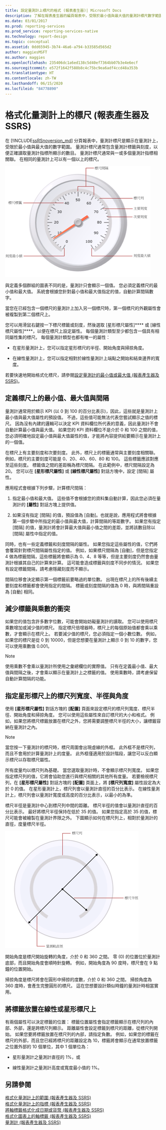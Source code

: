 ```yaml
---
title: 設定量測計上標尺的格式 (報表產生器)| Microsoft Docs
description: 了解在報表產生器的編頁報表中，受限於最小值與最大值的量測計標尺數字範圍。
ms.date: 03/01/2017
ms.prod: reporting-services
ms.prod_service: reporting-services-native
ms.technology: report-design
ms.topic: conceptual
ms.assetid: 0dd65945-3b74-46a6-a794-b33585d565d2
author: maggiesMSFT
ms.author: maggies
ms.openlocfilehash: 235406dc1a6ed138c5d40ef7364bb07b3e4e6ecf
ms.sourcegitcommit: e572f1642f588b8c4c75bc9ea6adf4ccd48a353b
ms.translationtype: HT
ms.contentlocale: zh-TW
ms.lasthandoff: 06/15/2020
ms.locfileid: "84778890"
---
```

# <a name="formatting-scales-on-a-gauge-report-builder-and-ssrs"></a>格式化量測計上的標尺 (報表產生器及 SSRS)
  在 [!INCLUDE[ssRSnoversion_md](../../includes/ssrsnoversion-md.md)] 分頁報表中，量測計標尺是顯示在量測計上，受限於最小值與最大值的數字範圍。 量測計標尺通常包含量測計標籤與刻度，以便正確讀取量測計指標所顯示的數目。 量測計標尺通常與一或多個量測計指標相關聯。 在相同的量測計上可以有一個以上的標尺。  
  
 ![量測計標尺的元素概觀](../../reporting-services/report-design/media/scaleoverviewdiagram.gif "量測計標尺的元素概觀")  
  
 與定義多個群組的圖表不同的是，量測計只會顯示一個值。 您必須定義標尺的最小值和最大值。 系統會根據您針對最小值和最大值指定的值，自動計算間隔數字。  
  
 當您在已經包含一個標尺的量測計上加入另一個標尺時，第一個標尺的外觀屬性會被複製到第二個標尺上。  
  
 您可以用滑鼠右鍵按一下標尺標籤或刻度，然後選取 [星形標尺屬性]**** 或 [線性標尺屬性]****，以便在標尺上設定屬性。 每個量測計類型至少都包含一個具有相同屬性集的標尺。 每個量測計類型也都有唯一的屬性：  
  
-   在星形量測計上，您可以指定星形標尺的半徑、開始角度與掃掠角度。  
  
-   在線性量測計上，您可以指定相對於線性量測計上端點之開始和結束邊界的寬度。  
  
 若要快速地開始格式化標尺，請參閱[設定量測計的最小值或最大值 &#40;報表產生器及 SSRS&#41;](../../reporting-services/report-design/set-a-minimum-or-maximum-on-a-gauge-report-builder-and-ssrs.md)。  
  
##  <a name="defining-minimum-maximum-and-intervals-on-a-scale"></a><a name="DefiningMinMax"></a> 定義標尺上的最小值、最大值與間隔  
 量測計通常用於顯示 KPI (以 0 到 100 的百分比表示)，因此，這些就是量測計上最小值與最大值屬性的預設值。 不過，這些值可能無法代表您嘗試顯示之值的標尺。 因為沒有內建的邏輯可以決定 KPI 資料欄位所代表的意義，因此量測計不會自動計算最小值與最大值。 如果您的 KPI 資料欄位不是介於 0 和 100 之間的值，您必須明確地設定最小值與最大值屬性的值，才能將內容提供給要顯示在量測計上的一個值。  
  
 在標尺上有主要刻度和次要刻度。 此外，標尺上的標籤通常與主要刻度相關聯。 例如，標尺的主要刻度可能是 0、20、40、60、80 和 100。 這些標籤應該對應至這些刻度。 標籤值之間的差距稱為標尺間隔。 在此範例中，標尺間隔設定為 20。 您可以在 **[星形標尺屬性]** 或 **[線性標尺屬性]** 對話方塊中，設定 [間隔] 屬性。  
  
 應用程式會根據下列步驟，計算標尺間隔：  
  
1.  指定最小值和最大值。 這些值不會根據您的資料集自動計算，因此您必須在量測計的 **[屬性]** 對話方塊上提供值。  
  
2.  如果沒有指定 [間隔] 的值，預設值為 [自動]。也就是說，應用程式將會根據第一個步驟中所指定的最小值與最大值，計算間隔的等距數字。 如果您有指定 [間隔] 的值，量測計將會計算最大值與最小值之間的差距，並將該數目除以 [間隔] 屬性中指定的值。  
  
 同時，也有一些定義標籤和刻度間隔的屬性。 如果您指定這些屬性的值，它們將會覆寫針對標尺間隔屬性指定的值。 例如，如果標尺間隔為 [自動]，但是您指定 4 做為標籤間隔，這些標籤將會顯示為 0、4、8 等等，但是主要刻度仍然會由量測計根據其自己的計算來計算。 這可能會造成標籤與刻度不同步的情況。 如果您有設定標籤間隔，請考慮隱藏刻度而不顯示。  
  
 間隔位移會決定顯示第一個標籤前要略過的單位數。 出現在標尺上的所有後續主要刻度和標籤都會使用指定的間隔。 標籤或刻度間隔的值為 0 時，與將間隔重設為 [自動] 相同。  
  
##  <a name="reducing-label-collisions-with-multipliers"></a><a name="ReducingCollisions"></a> 減少標籤與乘數的衝突  
 如果您的值包含許多數字位數，可能會開始妨礙量測計的讀取。 您可以使用標尺乘數增加或減少值的標尺。 指定標尺倍增器時，標尺上的每個原始值都會乘以乘數，才會顯示在標尺上。 若要減少值的標尺，您必須指定一個小數位數。 例如，如果您的標尺是從 0 到 10000，但是您想要在量測計上顯示 0 到 10 的數字，您可以使用乘數值 0.001。  
  
> [!NOTE]  
>  使用乘數不會乘以量測計所使用之彙總欄位的實際值。 只有在定義最小值、最大值與間隔之後，才會乘以顯示在量測計上之標籤的值。 使用乘數時，請考慮保留自動計算間隔的功能。  
  
##  <a name="specifying-the-scale-bar-width-radius-and-angles-on-a-radial-scale"></a><a name="SpecifyingScaleBar"></a> 指定星形標尺上的標尺列寬度、半徑與角度  
 使用 **[星形標尺屬性]** 對話方塊的 **[配置]** 頁面來設定標尺的標尺列寬度、標尺半徑、開始角度和掃掠角度。 您可以使用這些屬性來自訂標尺的大小和格式。 例如，如果您將標尺標籤放置在標尺之外，您將需要調整標尺半徑的大小，讓標籤容納在量測計之內。  
  
> [!NOTE]  
>  當您按一下量測計的標尺時，標尺周圍會出現虛線的外框。 此外框不是標尺列，而且不會用於計算量測計上的度量。 此外框僅適用於設計階段，讓您可以反白顯示標尺以存取標尺屬性。  
  
 所有度量均以標尺列為基礎。 當您選取量測計時，不會顯示標尺列寬度。 如果您指定標尺列的值，它將會協助您進行與標尺相關的其他所有度量。 若要檢視標尺列，在 **[星形標尺屬性]** 對話方塊的 **[配置]** 頁面上，將 **[標尺列寬度]** 屬性設定為大於 0 的值。 在星形量測計上，標尺列會以量測計直徑的百分比表示。 在線性量測計上，標尺列會以量測計寬度或高度的百分比表示，以最小的為準。  
  
 標尺半徑是量測計中心到標尺列中間的距離。 標尺半徑的值會以量測計直徑的百分比表示。 最好將標尺半徑保持在低於 35 的值。 如果您指定高於 35 的值，標尺可能會被繪製在量測計界限之外。 下圖顯示如何在標尺列上，相對於量測計的直徑，度量標尺半徑。  
  
 ![相對於量測計直徑的標尺半徑](../../reporting-services/report-design/media/scaleradiusdiagram.gif "相對於量測計直徑的標尺半徑")  
  
 開始角度是標尺開始旋轉的角度，介於 0 和 360 之間。 零 (0) 的位置位於量測計底部，而且開始角度會順時針旋轉。 例如，開始角度為 90 度時，標尺會在 9 點鐘的位置開始。  
  
 掃掠角度是標尺將會在圓形中掃掠的度數，介於 0 和 360 之間。 掃掠角度為 360 度時，會產生完整圓形的標尺。 這在您想要設計類似時鐘的量測計時相當實用。  
  
##  <a name="positioning-labels-on-a-linear-or-radial-scale"></a><a name="PositioningLabels"></a> 將標籤放置在線性或星形標尺上  
 有兩個屬性可以決定標籤的位置： 標籤位置屬性會指定標籤顯示在標尺列的內部、外部，還是跨標尺列顯示。 距離屬性會設定標籤到標尺的距離，從標尺列開始。 如果您要將標籤放置在標尺列的內部，請指定負數。 例如，如果您的標籤在標尺的外部，而且您已經將標尺的距離設定為 10，標籤將會顯示在通常放置標籤之位置外部的 10 個單位，其中 1 個單位為：  
  
-   星形量測計之量測計直徑的 1%，或  
  
-   線性量測計之量測計高度或寬度最小值的 1%。  
  
## <a name="see-also"></a>另請參閱  
 [格式化量測計上的範圍 &#40;報表產生器及 SSRS&#41;](../../reporting-services/report-design/formatting-ranges-on-a-gauge-report-builder-and-ssrs.md)   
 [格式化量測計上的指標 &#40;報表產生器及 SSRS&#41;](../../reporting-services/report-design/formatting-pointers-on-a-gauge-report-builder-and-ssrs.md)   
 [將軸標籤格式化成日期或貨幣 &#40;報表產生器及 SSRS&#41;](../../reporting-services/report-design/format-axis-labels-as-dates-or-currencies-report-builder-and-ssrs.md)   
 [格式化圖表上的軸標籤 &#40;報表產生器及 SSRS&#41;](../../reporting-services/report-design/formatting-axis-labels-on-a-chart-report-builder-and-ssrs.md)   
 [量測計 &#40;報表產生器及 SSRS&#41;](../../reporting-services/report-design/gauges-report-builder-and-ssrs.md)  
  
  
